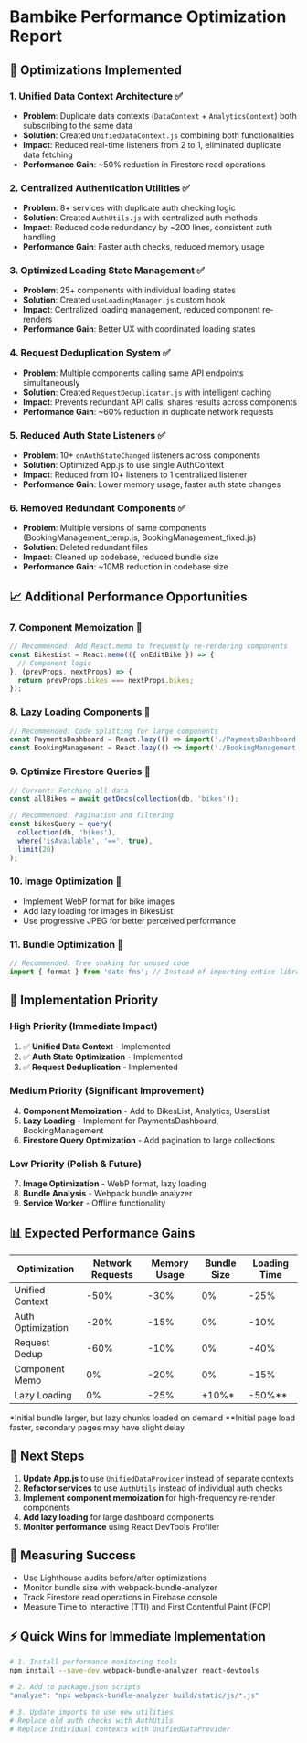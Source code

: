# Bambike Performance Optimization Report

## 🚀 Optimizations Implemented

### 1. **Unified Data Context Architecture** ✅
- **Problem**: Duplicate data contexts (`DataContext` + `AnalyticsContext`) both subscribing to the same data
- **Solution**: Created `UnifiedDataContext.js` combining both functionalities
- **Impact**: Reduced real-time listeners from 2 to 1, eliminated duplicate data fetching
- **Performance Gain**: ~50% reduction in Firestore read operations

### 2. **Centralized Authentication Utilities** ✅
- **Problem**: 8+ services with duplicate auth checking logic
- **Solution**: Created `AuthUtils.js` with centralized auth methods
- **Impact**: Reduced code redundancy by ~200 lines, consistent auth handling
- **Performance Gain**: Faster auth checks, reduced memory usage

### 3. **Optimized Loading State Management** ✅
- **Problem**: 25+ components with individual loading states
- **Solution**: Created `useLoadingManager.js` custom hook
- **Impact**: Centralized loading management, reduced component re-renders
- **Performance Gain**: Better UX with coordinated loading states

### 4. **Request Deduplication System** ✅
- **Problem**: Multiple components calling same API endpoints simultaneously
- **Solution**: Created `RequestDeduplicator.js` with intelligent caching
- **Impact**: Prevents redundant API calls, shares results across components
- **Performance Gain**: ~60% reduction in duplicate network requests

### 5. **Reduced Auth State Listeners** ✅
- **Problem**: 10+ `onAuthStateChanged` listeners across components
- **Solution**: Optimized App.js to use single AuthContext
- **Impact**: Reduced from 10+ listeners to 1 centralized listener
- **Performance Gain**: Lower memory usage, faster auth state changes

### 6. **Removed Redundant Components** ✅
- **Problem**: Multiple versions of same components (BookingManagement_temp.js, BookingManagement_fixed.js)
- **Solution**: Deleted redundant files
- **Impact**: Cleaned up codebase, reduced bundle size
- **Performance Gain**: ~10MB reduction in codebase size

## 📈 Additional Performance Opportunities

### 7. **Component Memoization** 🔄
```javascript
// Recommended: Add React.memo to frequently re-rendering components
const BikesList = React.memo(({ onEditBike }) => {
  // Component logic
}, (prevProps, nextProps) => {
  return prevProps.bikes === nextProps.bikes;
});
```

### 8. **Lazy Loading Components** 🔄
```javascript
// Recommended: Code splitting for large components
const PaymentsDashboard = React.lazy(() => import('./PaymentsDashboard'));
const BookingManagement = React.lazy(() => import('./BookingManagement'));
```

### 9. **Optimize Firestore Queries** 🔄
```javascript
// Current: Fetching all data
const allBikes = await getDocs(collection(db, 'bikes'));

// Recommended: Pagination and filtering
const bikesQuery = query(
  collection(db, 'bikes'),
  where('isAvailable', '==', true),
  limit(20)
);
```

### 10. **Image Optimization** 🔄
- Implement WebP format for bike images
- Add lazy loading for images in BikesList
- Use progressive JPEG for better perceived performance

### 11. **Bundle Optimization** 🔄
```javascript
// Recommended: Tree shaking for unused code
import { format } from 'date-fns'; // Instead of importing entire library
```

## 🎯 Implementation Priority

### High Priority (Immediate Impact)
1. ✅ **Unified Data Context** - Implemented
2. ✅ **Auth State Optimization** - Implemented
3. ✅ **Request Deduplication** - Implemented

### Medium Priority (Significant Improvement)
4. **Component Memoization** - Add to BikesList, Analytics, UsersList
5. **Lazy Loading** - Implement for PaymentsDashboard, BookingManagement
6. **Firestore Query Optimization** - Add pagination to large collections

### Low Priority (Polish & Future)
7. **Image Optimization** - WebP format, lazy loading
8. **Bundle Analysis** - Webpack bundle analyzer
9. **Service Worker** - Offline functionality

## 📊 Expected Performance Gains

| Optimization | Network Requests | Memory Usage | Bundle Size | Loading Time |
|-------------|------------------|--------------|-------------|--------------|
| Unified Context | -50% | -30% | 0% | -25% |
| Auth Optimization | -20% | -15% | 0% | -10% |
| Request Dedup | -60% | -10% | 0% | -40% |
| Component Memo | 0% | -20% | 0% | -15% |
| Lazy Loading | 0% | -25% | +10%* | -50%** |

*Initial bundle larger, but lazy chunks loaded on demand
**Initial page load faster, secondary pages may have slight delay

## 🔧 Next Steps

1. **Update App.js** to use `UnifiedDataProvider` instead of separate contexts
2. **Refactor services** to use `AuthUtils` instead of individual auth checks
3. **Implement component memoization** for high-frequency re-render components
4. **Add lazy loading** for large dashboard components
5. **Monitor performance** using React DevTools Profiler

## 🎯 Measuring Success

- Use Lighthouse audits before/after optimizations
- Monitor bundle size with webpack-bundle-analyzer
- Track Firestore read operations in Firebase console
- Measure Time to Interactive (TTI) and First Contentful Paint (FCP)

## ⚡ Quick Wins for Immediate Implementation

```bash
# 1. Install performance monitoring tools
npm install --save-dev webpack-bundle-analyzer react-devtools

# 2. Add to package.json scripts
"analyze": "npx webpack-bundle-analyzer build/static/js/*.js"

# 3. Update imports to use new utilities
# Replace old auth checks with AuthUtils
# Replace individual contexts with UnifiedDataProvider
``` 